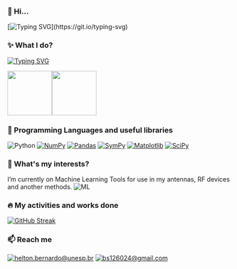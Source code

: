 ### 👋 Hi...
[![Typing SVG](https://readme-typing-svg.demolab.com?font=Fira+Code&pause=1000&random=false&width=400&lines=I'm+Helton+Bernardo+.+.+.)](https://git.io/typing-svg)
### ✨ What I do?

[![Typing SVG](https://readme-typing-svg.demolab.com?font=Times+New+Roman&weight=200&duration=6000&pause=1500&color=000000&random=false&width=435&lines=I'm+antenna%2Ftelecommunation+reaseacher;And+actually+I+have+worked+with;Microstrip+Pacth+Antenna)](https://git.io/typing-svg)

<img src="https://cdn.comsol.com/wordpress/2016/10/microstrip_patch_antenna.png" height="100"/><img src="https://cdn.comsol.com/wordpress/2016/10/slot-coupled-microstrip-patch-antenna-array-synthesizer-COMSOL.png" height="100"/>
  
### 📘 Programming Languages and useful libraries
![Python](https://img.shields.io/badge/Python-3776AB?style=for-the-badge&logo=python&logoColor=white)
[![NumPy](https://img.shields.io/badge/NumPy-013243?style=for-the-badge&logo=numpy&logoColor=white)](https://numpy.org/)
[![Pandas](https://img.shields.io/badge/Pandas-150458?style=for-the-badge&logo=pandas&logoColor=white)](https://pandas.pydata.org/)
[![SymPy](https://img.shields.io/badge/SymPy-3B5526?style=for-the-badge&logo=sympy&logoColor=white)](https://www.sympy.org/)
[![Matplotlib](https://img.shields.io/badge/Matplotlib-11557C?style=for-the-badge&logo=matplotlib&logoColor=white)](https://matplotlib.org/)
[![SciPy](https://img.shields.io/badge/SciPy-8CAAE6?style=for-the-badge&logo=scipy&logoColor=white)](https://www.scipy.org/)

### 🌱 What's my interests?
I’m currently on Machine Learning Tools for use in my antennas, RF devices and another methods.
![ML](https://miro.medium.com/v2/resize:fit:720/format:webp/0*6F3uFfP68zAfaJOX.)

### 🔥 My activities and works done
[![GitHub Streak](https://streak-stats.demolab.com?user=heltonbernardo&theme=transparent&border_radius=4)](https://git.io/streak-stats)
### 📫 Reach me
[![helton.bernardo@unesp.br](https://img.shields.io/badge/Email-@unesp.br-blue?style=for-the-badge&logo=gmail&logoColor=white)](mailto:helton.bernardo@unesp.br)
[![bs126024@gmail.com](https://img.shields.io/badge/Email-@gmail.com-orange?style=for-the-badge&logo=gmail&logoColor=white)](mailto:bs126024@gmail.com)
<!---
heltonbernardo/heltonbernardo is a ✨ special ✨ repository because its `README.md` (this file) appears on your GitHub profile.
You can click the Preview link to take a look at your changes.
--->
